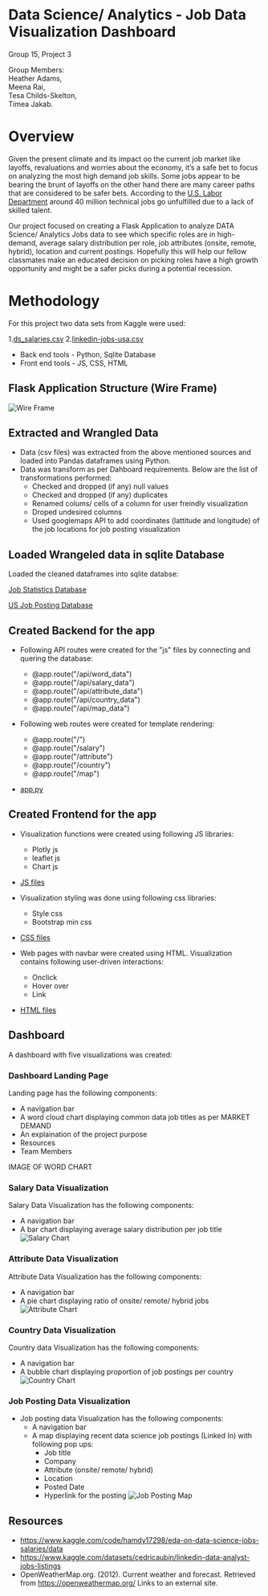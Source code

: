 # Data Science/ Analytics - Job Data Visualization Dashboard
Group 15, Project 3 

Group Members:  
 Heather Adams,  
 Meena Rai,  
 Tesa Childs-Skelton,  
 Timea Jakab. 
 
		    
# Overview
Given the present climate and its impact oo the current job market like layoffs, revaluations and worries about the economy, it’s a safe bet to focus on analyzing the most high demand job skills. Some jobs appear to be bearing the brunt of layoffs on the other hand there are many career paths that are considered to be safer bets. According to the [U.S. Labor Department](https://www.bls.gov/ooh/math/data-scientists.htm) around 40 million technical jobs go unfulfilled due to a lack of skilled talent.

Our project focused on creating a Flask Application to analyze DATA Science/ Analytics Jobs data to see which specific roles are in high-demand, average salary distribution per role, job attributes (onsite, remote, hybrid), location and current postings. Hopefully this will help our fellow classmates make an educated decision on picking roles have a high growth opportunity and might be a safer picks during a potential recession.

# Methodology
For this project two data sets from Kaggle were used:  

1.[ds_salaries.csv](https://www.kaggle.com/datasets/ruchi798/data-science-job-salaries) 
2.[linkedin-jobs-usa.csv](https://www.kaggle.com/datasets/cedricaubin/linkedin-data-analyst-jobs-listings)
    
* Back end tools - Python, Sqlite Database
* Front end tools - JS, CSS, HTML

## Flask Application Structure (Wire Frame)
    
  ![Wire Frame](static/images/Flask%20Structure.jpeg)  
    
## Extracted and Wrangled Data
* Data (csv files) was extracted from the above mentioned sources and loaded  into Pandas dataframes using Python.
* Data was transform as per Dahboard requirements. Below are the list of transformations performed:
    * Checked and dropped (if any) null values
    * Checked and dropped (if any) duplicates
    * Renamed colums/ cells of a column for user freindly visualization
    * Droped undesired columns
    * Used googlemaps API to add coordinates (lattitude and longitude) of the job locations for job posting visualization

## Loaded Wrangeled data in sqlite Database
Loaded the cleaned dataframes into sqlite databse:  

[Job Statistics Database](data/jobstats_db.sqlite) 

[US Job Posting Database](data/updated_jobs_usa_db.sqlite)

## Created Backend for the app
* Following API routes were created for the "js" files by connecting and quering the database:
    * @app.route("/api/word_data")
    * @app.route("/api/salary_data")
    * @app.route("/api/attribute_data")
    * @app.route("/api/country_data")
    * @app.route("/api/map_data")

* Following web routes were created for template rendering: 
    * @app.route("/")
    * @app.route("/salary")
    * @app.route("/attribute")
    * @app.route("/country")
    * @app.route("/map")
* [app.py](app.py)
    

## Created Frontend for the app
* Visualization functions were created using following JS libraries:
    * Plotly js 
    * leaflet js
    * Chart js 
* [JS files](static/js)

* Visualization styling was done using following css libraries:
    * Style css
    * Bootstrap min css
* [CSS files](static/css)

* Web pages with navbar were created using HTML. Visualization contains following user-driven interactions:
    * Onclick
    * Hover over
    * Link
* [HTML files](templates)

## Dashboard
A dashboard with five visualizations was created:

### Dashboard Landing Page
Landing page  has the following components:
* A navigation bar 
* A word cloud chart displaying common data job titles as per MARKET DEMAND 
* An explaination of the project purpose 
* Resources 
* Team Members 

IMAGE OF WORD CHART

### Salary Data Visualization
Salary Data Visualization has the following components: 
* A navigation bar 
* A bar chart displaying average salary distribution per job title   
![Salary Chart](static/images/salary.png)

### Attribute Data Visualization
Attribute Data Visualization has the following components:  
* A navigation bar  
* A pie chart displaying ratio of onsite/ remote/ hybrid jobs    
![Attribute Chart](static/images/attribute.png)

### Country Data Visualization
Country data Visualization has the following components:
* A navigation bar 
* A bubble chart displaying proportion of job postings per country   
![Country Chart](static/images/country.png)

### Job Posting Data Visualization
* Job posting data Visualization has the following components:
    * A navigation bar
    * A map displaying recent data science job postings (Linked In) with following pop ups:
        * Job title
        * Company
        * Attribute (onsite/ remote/ hybrid)
        * Location
        * Posted Date
        * Hyperlink for the posting
![Job Posting Map](static/images/map.png)

## Resources
* https://www.kaggle.com/code/hamdy17298/eda-on-data-science-jobs-salaries/data
* https://www.kaggle.com/datasets/cedricaubin/linkedin-data-analyst-jobs-listings 
* OpenWeatherMap.org. (2012). Сurrent weather and forecast. Retrieved from https://openweathermap.org/ Links to an external site. 
